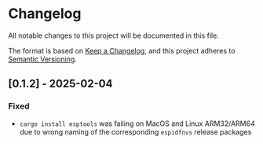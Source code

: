 # Changelog

All notable changes to this project will be documented in this file.

The format is based on [Keep a Changelog](https://keepachangelog.com/en/1.0.0/),
and this project adheres to [Semantic Versioning](https://semver.org/spec/v2.0.0.html).

## [0.1.2] - 2025-02-04

### Fixed
- `cargo install esptools` was failing on MacOS and Linux ARM32/ARM64 due to wrong naming of the corresponding `espidfnvs` release packages
